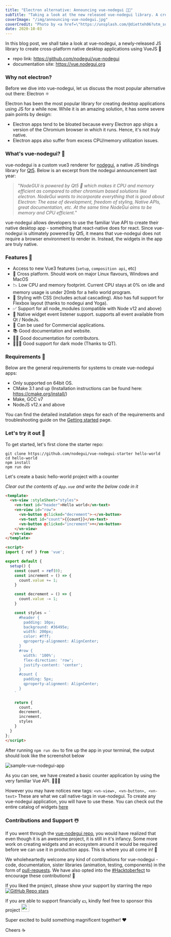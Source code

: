 ```yaml
---
title: "Electron alternative: Announcing vue-nodegui 🚀💚"
subTitle: "Taking a look at the new released vue-nodegui library. A cross platform, native desktop application builder powered by vue and nodegui"
coverImage: "/img/announcing-vue-nodegui.jpg"
coverCredit: "Photo by <a href=\"https://unsplash.com/@dietteh06?utm_source=unsplash&amp;utm_medium=referral&amp;utm_content=creditCopyText\">DiEtte Henderson</a> on <a href=\"https://unsplash.com/s/photos/present?utm_source=unsplash&amp;utm_medium=referral&amp;utm_content=creditCopyText\">Unsplash</a>"
date: 2020-10-03
---
```

In this blog post, we shall take a look at vue-nodegui, a newly-released JS library to create cross-platform native desktop applications using VueJS 💚

- repo link: https://github.com/nodegui/vue-nodegui
- documentation site: https://vue.nodegui.org

### Why not electron?

Before we dive into vue-nodegui, let us discuss the most popular alternative out there: Electron ⚛️

Electron has been the most popular library for creating desktop applications using JS for a while now. While it is an amazing solution, it has some severe pain points by design:

- Electron apps tend to be bloated because every Electron app ships a version of the Chromium browser in which it runs. Hence, it's not _truly_ native.
- Electron apps also suffer from excess CPU/memory utilization issues.

### What's vue-nodegui? 💚

vue-nodegui is a custom vue3 renderer for [nodegui](https://github.com/nodegui/nodegui), a native JS bindings library for [Qt5](https://www.qt.io/). Below is an excerpt from the nodegui announcement last year:

> "_NodeGUI is powered by Qt5 💚 which makes it CPU and memory efficient as compared to other chromium based solutions like electron. NodeGui wants to incorporate everything that is good about Electron: The ease of development, freedom of styling, Native APIs, great documentation, etc. At the same time NodeGui aims to be memory and CPU efficient._"

vue-nodegui allows developers to use the familiar Vue API to create their native desktop app - something that react-native does for react. Since vue-nodegui is ultimately powered by Qt5, it means that vue-nodegui does not require a browser environment to render in. Instead, the widgets in the app are truly native.

### Features 💎

- Access to new Vue3 features (`setup`, `composition api`, etc)
- 🧬 Cross platform. Should work on major Linux flavours, Windows and MacOS
- 📉 Low CPU and memory footprint. Current CPU stays at 0% on idle and memory usage is under 20mb for a hello world program.
- 💅 Styling with CSS (includes actual cascading). Also has full support for Flexbox layout (thanks to nodegui and Yoga).
- ✅ Support for all node_modules (compatible with Node v12 and above)
- 🎪 Native widget event listener support. supports all event available from Qt / NodeJs.
- 💸 Can be used for Commercial applications.
- 📚 Good documentation and website.
- 🧙‍♂️ Good documentation for contributors.
- 🦹🏻‍♀️ Good support for dark mode (Thanks to QT).

### Requirements 📝

Below are the general requirements for systems to create vue-nodegui apps:

- Only supported on 64bit OS.
- CMake 3.1 and up (Installation instructions can be found here: https://cmake.org/install/)
- Make, GCC v7
- NodeJS v12.x and above

You can find the detailed installation steps for each of the requirements and troubleshooting guide on the [Getting started](https://vue.nodegui.org/docs/guides/1-getting-started) page.

### Let's try it out 🤩

To get started, let's first clone the starter repo:

```shell
git clone https://github.com/nodegui/vue-nodegui-starter hello-world
cd hello-world
npm install
npm run dev
```

Let's create a basic hello-world project with a counter

_Clear out the contents of `App.vue` and write the below code in it_

```html
<template>
  <vn-view :styleSheet="styles">
    <vn-text id="header">Hello world</vn-text>
    <vn-view id="row">
      <vn-button @clicked="decrement">-</vn-button>
      <vn-text id="count">{{count}}</vn-text>
      <vn-button @clicked="increment">+</vn-button>
    </vn-view>
  </vn-view>
</template>

<script>
import { ref } from 'vue';

export default {
  setup() {
    const count = ref(0);
    const increment = () => {
      count.value += 1;
    }

    const decrement = () => {
      count.value -= 1;
    }

    const styles = `
      #header {
        padding: 10px;
        background: #36495e;
        width: 200px;
        color: #fff;
        qproperty-alignment: AlignCenter;
      }
      #row {
        width: '100%';
        flex-direction: 'row';
        justify-content: 'center';
      }
      #count {
        padding: 5px;
        qproperty-alignment: AlignCenter;
      }
    `

    return {
      count,
      decrement,
      increment,
      styles
    }
  }
};
</script>
```

After running `npm run dev` to fire up the app in your terminal, the output should look like the screenshot below

<img src="/img/vn-hello-world.gif" alt="sample-vue-nodegui-app" style="max-width: 100%; align-self: center" />

As you can see, we have created a basic counter application by using the very familiar Vue API. 🚀🤘🏽

However you may have notices new tags: `<vn-view>, <vn-button>, <vn-text>` These are what we call native-tags in vue-nodegui. To create any vue-nodegui application, you will have to use these. You can check out the entire catalog of widgets [here](https://vue.nodegui.org/docs/api/interfaces/buttonprops)

### Contributions and Support ☃️

If you went through the [vue-nodegui repo](https://github.com/nodegui/vue-nodegui), you would have realized that even though it is an awesome project, it is still in it's infancy. Some more work on creating widgets and an ecosystem around it would be required before we can use it in production apps. This is where you all come in! 🚪

We wholeheartedly welcome any kind of contributions for vue-nodegui - code, documentation, sister libraries (animation, testing, components) in the form of [pull-requests](https://github.com/nodegui/.github/blob/master/CONTRIBUTING.md). We have also opted into the [#Hacktoberfect](https://hacktoberfest.digitalocean.com/) to encourage these contributions! 🥳

If you liked the project, please show your support by starring the repo [![GitHub Repo stars](https://img.shields.io/github/stars/nodegui/vue-nodegui?style=social)](https://github.com/nodegui/vue-nodegui)

If you are able to support financially 💵, kindly feel free to sponsor this project <a href="https://github.com/nodegui/vue-nodegui" target="_blank"><img src="/img/sponsor.png" height=25 /></a>

Super excited to build something magnificent together! ❤️

Cheers ☕️
